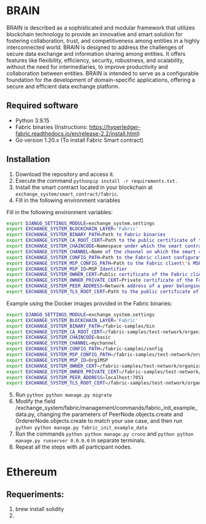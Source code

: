 # BRAIN
BRAIN is described as a sophisticated and modular framework that utilizes blockchain technology to provide an innovative and smart solution for fostering collaboration, trust, and competitiveness among entities in a highly interconnected world. BRAIN is designed to address the challenges of secure data exchange and information sharing among entities. It offers features like flexibility, efficiency, security, robustness, and scalability, without the need for intermediaries, to improve productivity and collaboration between entities. BRAIN is intended to serve as a configurable foundation for the development of domain-specific applications, offering a secure and efficient data exchange platform.


## Required software

- Python 3.9.15
- Fabric binaries (Instructions: https://hyperledger-fabric.readthedocs.io/en/release-2.2/install.html)
- Go version 1.20.x (To install Fabric Smart contract)

## Installation

1. Download the repository and access it.
2. Execute the command ``pythonpip install -r requirements.txt.``
3. Install the smart contract located in your blockchain at `exchange_system/smart_contract/fabric`.
4. Fill in the following environment variables

Fill in the following environment variables:

```bash
export DJANGO_SETTINGS_MODULE=exchange_system.settings
export EXCHANGE_SYSTEM_BLOCKCHAIN_LAYER='Fabric'
export EXCHANGE_SYSTEM_BINARY_PATH=Path to Fabric binaries
export EXCHANGE_SYSTEM_CA_ROOT_CERT=Path to the public certificate of the certificate authority
export EXCHANGE_SYSTEM_CHAINCODE=Namespace under which the smart contract is registered
export EXCHANGE_SYSTEM_CHANNEL=Name of the channel on which the smart contract operates
export EXCHANGE_SYSTEM_CONFIG_PATH=Path to the Fabric client configuration file
export EXCHANGE_SYSTEM_MSP_CONFIG_PATH=Path to the Fabric client\'s MSP
export EXCHANGE_SYSTEM_MSP_ID=MSP Identifier
export EXCHANGE_SYSTEM_OWNER_CERT=Public certificate of the Fabric client
export EXCHANGE_SYSTEM_OWNER_PRIVATE_CERT=Private certificate of the Fabric client
export EXCHANGE_SYSTEM_PEER_ADDRESS=Network address of a peer belonging to the node\'s channel
export EXCHANGE_SYSTEM_TLS_ROOT_CERT=Path to the public certificate of the TLS entity```
```

Example using the Docker images provided in the Fabric binaries:

```bash
export DJANGO_SETTINGS_MODULE=exchange_system.settings
export EXCHANGE_SYSTEM_BLOCKCHAIN_LAYER='Fabric'
export EXCHANGE_SYSTEM_BINARY_PATH=/fabric-samples/bin
export EXCHANGE_SYSTEM_CA_ROOT_CERT=/fabric-samples/test-network/organizations/peerOrganizations/org1.example.com/ca/ca.org1.example.com-cert.pem
export EXCHANGE_SYSTEM_CHAINCODE=basic
export EXCHANGE_SYSTEM_CHANNEL=mychannel
export EXCHANGE_SYSTEM_CONFIG_PATH=/fabric-samples/config
export EXCHANGE_SYSTEM_MSP_CONFIG_PATH=/fabric-samples/test-network/organizations/peerOrganizations/org1.example.com/users/Admin@org1.example.com/msp
export EXCHANGE_SYSTEM_MSP_ID=Org1MSP
export EXCHANGE_SYSTEM_OWNER_CERT=/fabric-samples/test-network/organizations/peerOrganizations/org1.example.com/users/Admin@org1.example.com/msp/signcerts/Admin@org1.example.com-cert.pem
export EXCHANGE_SYSTEM_OWNER_PRIVATE_CERT=/fabric-samples/test-network/organizations/peerOrganizations/org1.example.com/users/Admin@org1.example.com/msp/keystore/priv_sk
export EXCHANGE_SYSTEM_PEER_ADDRESS=localhost:7051
export EXCHANGE_SYSTEM_TLS_ROOT_CERT=/fabric-samples/test-network/organizations/peerOrganizations/org1.example.com/peers/peer0.org1.example.com/tls/ca.crt
```

5. Run ```python python manage.py migrate```
6. Modify the field /exchange_system/fabric/management/commands/fabric_init_example_data.py, changing the parameters of PeerNode.objects.create and OrdererNode.objects.create to match your use case, and then run ```python python manage.py fabric_init_example_data```
7. Run the commands ```python python manage.py crono``` and ```python python manage.py runserver 0.0.0.0``` in separate terminals.
8. Repeat all the steps with all participant nodes.


# Ethereum
## Requeriments:
1. brew install solidity
2. 